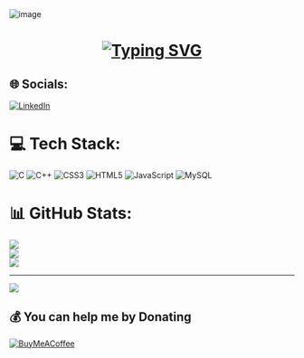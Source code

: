 <img src="https://codemyui.com/wp-content/uploads/2017/09/rotate-pulsating-loading-animation.gif" alt="image" />

<h1 align="center">
<a href="https://git.io/typing-svg"><img src="https://readme-typing-svg.herokuapp.com?font=Prompt&weight=500&size=30&pause=1000&center=true&vCenter=true&multiline=true&width=455&height=60&lines=+Hi+there+I'm+Anup%F0%9F%96%90" alt="Typing SVG" /></a>
 </h1>



## 🌐 Socials:
[![LinkedIn](https://img.shields.io/badge/LinkedIn-%230077B5.svg?logo=linkedin&logoColor=white)](https://linkedin.com/in/https://www.linkedin.com/in/anup-tewary-18959421a) 

# 💻 Tech Stack:
![C](https://img.shields.io/badge/c-%2300599C.svg?style=for-the-badge&logo=c&logoColor=white) ![C++](https://img.shields.io/badge/c++-%2300599C.svg?style=for-the-badge&logo=c%2B%2B&logoColor=white) ![CSS3](https://img.shields.io/badge/css3-%231572B6.svg?style=for-the-badge&logo=css3&logoColor=white) ![HTML5](https://img.shields.io/badge/html5-%23E34F26.svg?style=for-the-badge&logo=html5&logoColor=white) ![JavaScript](https://img.shields.io/badge/javascript-%23323330.svg?style=for-the-badge&logo=javascript&logoColor=%23F7DF1E) ![MySQL](https://img.shields.io/badge/mysql-%2300f.svg?style=for-the-badge&logo=mysql&logoColor=white)
# 📊 GitHub Stats:
![](https://github-readme-stats.vercel.app/api?username=AnupKumarTewary&theme=dark&hide_border=false&include_all_commits=false&count_private=false)<br/>
![](https://github-readme-streak-stats.herokuapp.com/?user=AnupKumarTewary&theme=dark&hide_border=false)<br/>
![](https://github-readme-stats.vercel.app/api/top-langs/?username=AnupKumarTewary&theme=dark&hide_border=false&include_all_commits=false&count_private=false&layout=compact)

---
[![](https://visitcount.itsvg.in/api?id=AnupKumarTewary&icon=0&color=0)](https://visitcount.itsvg.in)

  ## 💰 You can help me by Donating
  [![BuyMeACoffee](https://img.shields.io/badge/Buy%20Me%20a%20Coffee-ffdd00?style=for-the-badge&logo=buy-me-a-coffee&logoColor=black)](https://buymeacoffee.com/sahilkumar27) 

  
<!-- Proudly created with GPRM ( https://gprm.itsvg.in ) -->
